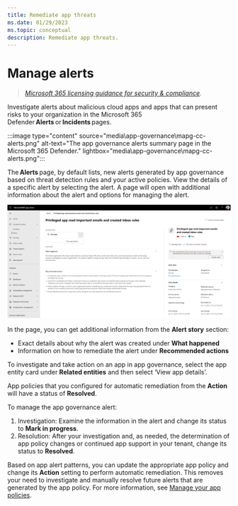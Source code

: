 ```yaml
---
title: Remediate app threats
ms.date: 01/29/2023
ms.topic: conceptual
description: Remediate app threats.
---
```


# Manage alerts

>*[Microsoft 365 licensing guidance for security & compliance](/office365/servicedescriptions/microsoft-365-service-descriptions/microsoft-365-tenantlevel-services-licensing-guidance/microsoft-365-security-compliance-licensing-guidance).*

Investigate alerts about malicious cloud apps and apps that can present risks to your organization in the Microsoft 365 Defender **Alerts** or **Incidents** pages. 

:::image type="content" source="media\app-governance\mapg-cc-alerts.png" alt-text="The app governance alerts summary page in the Microsoft 365 Defender." lightbox="media\app-governance\mapg-cc-alerts.png":::

The **Alerts** page, by default lists, new alerts generated by app governance based on threat detection rules and your active policies. View the details of a specific alert by selecting the alert. A page will open with additional information about the alert and options for managing the alert. 

![MAPG-alert-story](media/app-governance-detect-remediate-detect-threats/mapg-alert-story.png)


In the page, you can get additional information from the **Alert story** section: 

- Exact details about why the alert was created under **What happened** 
- Information on how to remediate the alert under **Recommended actions** 
   
To investigate and take action on an app in app governance, select the app entity card under **Related entities** and then select ‘View app details’. 

App policies that you configured for automatic remediation from the **Action** will have a status of **Resolved**.

To manage the app governance alert: 

1. Investigation: Examine the information in the alert and change its status to **Mark in progress**.
2. Resolution: After your investigation and, as needed, the determination of app policy changes or continued app support in your tenant, change its status to **Resolved**.

Based on app alert patterns, you can update the appropriate app policy and change its **Action** setting to perform automatic remediation. This removes your need to investigate and manually resolve future alerts that are generated by the app policy. For more information, see [Manage your app policies](app-governance-app-policies-manage.md).


